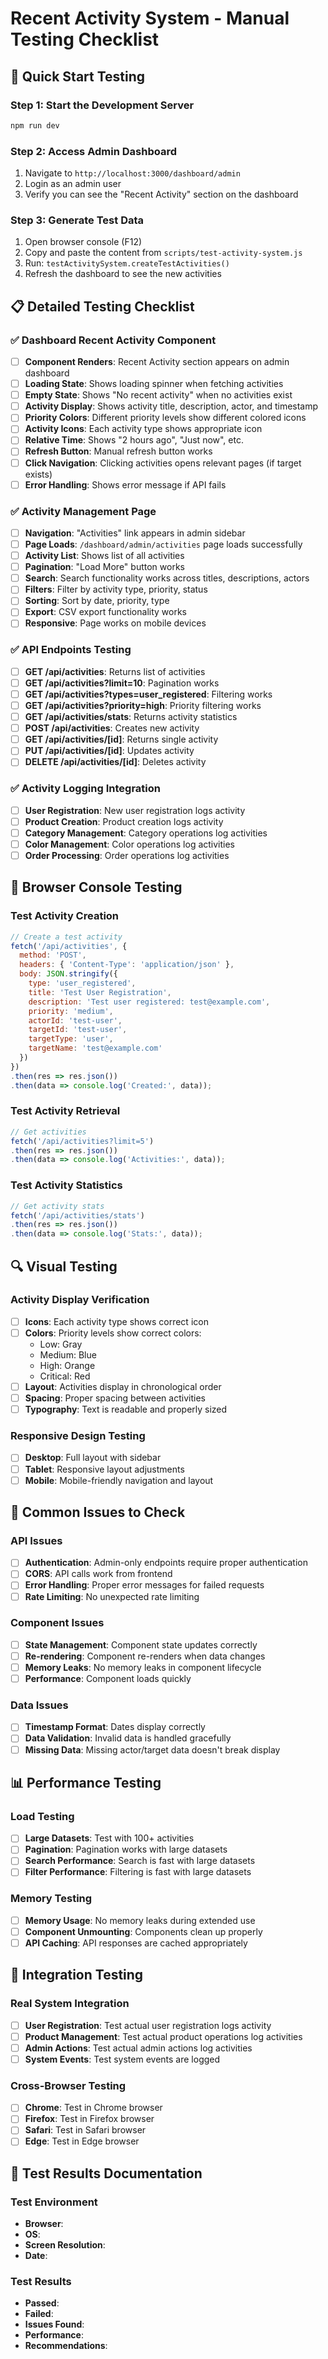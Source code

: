 # Recent Activity System - Manual Testing Checklist

## 🚀 Quick Start Testing

### Step 1: Start the Development Server
```bash
npm run dev
```

### Step 2: Access Admin Dashboard
1. Navigate to `http://localhost:3000/dashboard/admin`
2. Login as an admin user
3. Verify you can see the "Recent Activity" section on the dashboard

### Step 3: Generate Test Data
1. Open browser console (F12)
2. Copy and paste the content from `scripts/test-activity-system.js`
3. Run: `testActivitySystem.createTestActivities()`
4. Refresh the dashboard to see the new activities

## 📋 Detailed Testing Checklist

### ✅ Dashboard Recent Activity Component
- [ ] **Component Renders**: Recent Activity section appears on admin dashboard
- [ ] **Loading State**: Shows loading spinner when fetching activities
- [ ] **Empty State**: Shows "No recent activity" when no activities exist
- [ ] **Activity Display**: Shows activity title, description, actor, and timestamp
- [ ] **Priority Colors**: Different priority levels show different colored icons
- [ ] **Activity Icons**: Each activity type shows appropriate icon
- [ ] **Relative Time**: Shows "2 hours ago", "Just now", etc.
- [ ] **Refresh Button**: Manual refresh button works
- [ ] **Click Navigation**: Clicking activities opens relevant pages (if target exists)
- [ ] **Error Handling**: Shows error message if API fails

### ✅ Activity Management Page
- [ ] **Navigation**: "Activities" link appears in admin sidebar
- [ ] **Page Loads**: `/dashboard/admin/activities` page loads successfully
- [ ] **Activity List**: Shows list of all activities
- [ ] **Pagination**: "Load More" button works
- [ ] **Search**: Search functionality works across titles, descriptions, actors
- [ ] **Filters**: Filter by activity type, priority, status
- [ ] **Sorting**: Sort by date, priority, type
- [ ] **Export**: CSV export functionality works
- [ ] **Responsive**: Page works on mobile devices

### ✅ API Endpoints Testing
- [ ] **GET /api/activities**: Returns list of activities
- [ ] **GET /api/activities?limit=10**: Pagination works
- [ ] **GET /api/activities?types=user_registered**: Filtering works
- [ ] **GET /api/activities?priority=high**: Priority filtering works
- [ ] **GET /api/activities/stats**: Returns activity statistics
- [ ] **POST /api/activities**: Creates new activity
- [ ] **GET /api/activities/[id]**: Returns single activity
- [ ] **PUT /api/activities/[id]**: Updates activity
- [ ] **DELETE /api/activities/[id]**: Deletes activity

### ✅ Activity Logging Integration
- [ ] **User Registration**: New user registration logs activity
- [ ] **Product Creation**: Product creation logs activity
- [ ] **Category Management**: Category operations log activities
- [ ] **Color Management**: Color operations log activities
- [ ] **Order Processing**: Order operations log activities

## 🧪 Browser Console Testing

### Test Activity Creation
```javascript
// Create a test activity
fetch('/api/activities', {
  method: 'POST',
  headers: { 'Content-Type': 'application/json' },
  body: JSON.stringify({
    type: 'user_registered',
    title: 'Test User Registration',
    description: 'Test user registered: test@example.com',
    priority: 'medium',
    actorId: 'test-user',
    targetId: 'test-user',
    targetType: 'user',
    targetName: 'test@example.com'
  })
})
.then(res => res.json())
.then(data => console.log('Created:', data));
```

### Test Activity Retrieval
```javascript
// Get activities
fetch('/api/activities?limit=5')
.then(res => res.json())
.then(data => console.log('Activities:', data));
```

### Test Activity Statistics
```javascript
// Get activity stats
fetch('/api/activities/stats')
.then(res => res.json())
.then(data => console.log('Stats:', data));
```

## 🔍 Visual Testing

### Activity Display Verification
- [ ] **Icons**: Each activity type shows correct icon
- [ ] **Colors**: Priority levels show correct colors:
  - Low: Gray
  - Medium: Blue  
  - High: Orange
  - Critical: Red
- [ ] **Layout**: Activities display in chronological order
- [ ] **Spacing**: Proper spacing between activities
- [ ] **Typography**: Text is readable and properly sized

### Responsive Design Testing
- [ ] **Desktop**: Full layout with sidebar
- [ ] **Tablet**: Responsive layout adjustments
- [ ] **Mobile**: Mobile-friendly navigation and layout

## 🐛 Common Issues to Check

### API Issues
- [ ] **Authentication**: Admin-only endpoints require proper authentication
- [ ] **CORS**: API calls work from frontend
- [ ] **Error Handling**: Proper error messages for failed requests
- [ ] **Rate Limiting**: No unexpected rate limiting

### Component Issues
- [ ] **State Management**: Component state updates correctly
- [ ] **Re-rendering**: Component re-renders when data changes
- [ ] **Memory Leaks**: No memory leaks in component lifecycle
- [ ] **Performance**: Component loads quickly

### Data Issues
- [ ] **Timestamp Format**: Dates display correctly
- [ ] **Data Validation**: Invalid data is handled gracefully
- [ ] **Missing Data**: Missing actor/target data doesn't break display

## 📊 Performance Testing

### Load Testing
- [ ] **Large Datasets**: Test with 100+ activities
- [ ] **Pagination**: Pagination works with large datasets
- [ ] **Search Performance**: Search is fast with large datasets
- [ ] **Filter Performance**: Filtering is fast with large datasets

### Memory Testing
- [ ] **Memory Usage**: No memory leaks during extended use
- [ ] **Component Unmounting**: Components clean up properly
- [ ] **API Caching**: API responses are cached appropriately

## 🎯 Integration Testing

### Real System Integration
- [ ] **User Registration**: Test actual user registration logs activity
- [ ] **Product Management**: Test actual product operations log activities
- [ ] **Admin Actions**: Test actual admin actions log activities
- [ ] **System Events**: Test system events are logged

### Cross-Browser Testing
- [ ] **Chrome**: Test in Chrome browser
- [ ] **Firefox**: Test in Firefox browser
- [ ] **Safari**: Test in Safari browser
- [ ] **Edge**: Test in Edge browser

## 📝 Test Results Documentation

### Test Environment
- **Browser**: 
- **OS**: 
- **Screen Resolution**: 
- **Date**: 

### Test Results
- **Passed**: 
- **Failed**: 
- **Issues Found**: 
- **Performance**: 
- **Recommendations**: 

